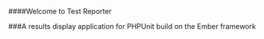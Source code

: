 ####Welcome to Test Reporter

###A results display application for PHPUnit build on the Ember framework
